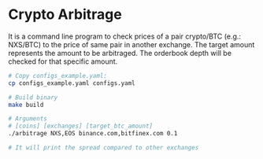 # Crypto Arbitrage

It is a command line program to check prices of a pair crypto/BTC (e.g.: NXS/BTC) to the price of same pair in another exchange.
The target amount represents the amount to be arbitraged. The orderbook depth will be checked for that specific amount.

```bash
# Copy configs_example.yaml:
cp configs_example.yaml configs.yaml

# Build binary
make build

# Arguments 
# [coins] [exchanges] [target_btc_amount]
./arbitrage NXS,EOS binance.com,bitfinex.com 0.1

# It will print the spread compared to other exchanges
```
